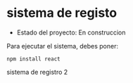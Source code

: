 <h1>sistema de registo</h1>

- Estado del proyecto: En construccion

Para ejecutar el sistema, debes poner:

```npm install react```

sistema de registro 2
